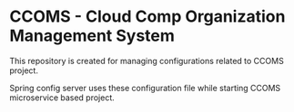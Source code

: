 # CCOMS - Cloud Comp Organization Management System

This repository is created for managing configurations related to CCOMS project.

Spring config server uses these configuration file while starting CCOMS microservice based project. 
